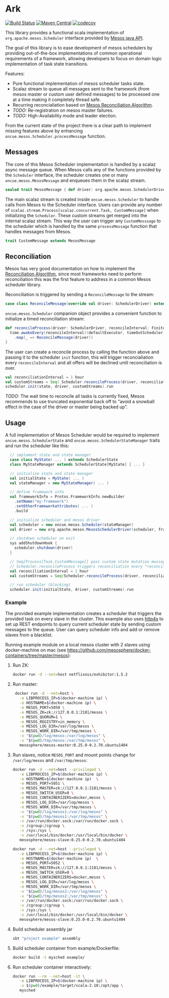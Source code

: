 # Ark

[![Build Status](https://travis-ci.org/Verizon/ark.svg?branch=master)](https://travis-ci.org/Verizon/ark)
[![Maven Central](https://maven-badges.herokuapp.com/maven-central/io.verizon.ark/core_2.10/badge.svg)](https://maven-badges.herokuapp.com/maven-central/io.verizon.ark/core_2.10)
[![codecov](https://codecov.io/gh/Verizon/ark/branch/master/graph/badge.svg)](https://codecov.io/gh/Verizon/ark)

This library provides a functional scala implementation of `org.apache.mesos.Scheduler` interface provided by [Mesos java API](http://mesos.apache.org/api/latest/java/).

The goal of this library is to ease development of mesos schedulers by providing out-of-the-box implementations of common operational requirements of a framework, allowing developers to focus on domain logic implementation of task state transitions.

Features:

   * Pure functional implementation of mesos scheduler tasks state.
   * Scalaz stream to queue all messages sent to the framework (from mesos master or custom user defined messages) to be processed one at a time making it completely thread safe.
   * Recurring reconcialiation based on [Mesos Reconciliation Algorithm](http://mesos.apache.org/documentation/latest/reconciliation/).
   * *TODO:* Re-registration on mesos master failures.
   * *TODO:* High-Availability mode and leader election.

From the current state of the project there is a clear path to implement missing features above by enhancing `oncue.mesos.Scheduler.processMessage` function.


## Messages

The core of this Mesos Scheduler implementation is handled by a scalaz async message queue. When Mesos calls any of the functions provided by the `Scheduler` interface, the scheduler creates one or many `oncue.mesos.MesosMessage` and enqueues them in the scalaz stream.

```scala
sealed trait MesosMessage { def driver: org.apache.mesos.SchedulerDriver }
```

The main scalaz stream is created inside `oncue.mesos.Scheduler` to handle calls from Mesos to the Scheduler interface. Users can provide any number of `scalaz.stream.Process[scalaz.concurrent.Task, CustomMessage]` when initializing the `Scheduler`. These custom streams get merged into the internal scalaz stream. This way the user can trigger any `CustomMesssage` to the scheduler which is handled by the same `processMessage` function that handles messages from Mesos.

```scala
trait CustomMessage extends MesosMessage
```

## Reconciliation

Mesos has very good documentation on how to implement the [Reconciliation Algorithm](http://mesos.apache.org/documentation/latest/reconciliation/), since most frameworks need to perform reconciliation this was the first feature to address in a common Mesos scheduler library.

Reconciliation is triggered by sending a `ReconcileMessage` to the stream:

```scala
case class ReconcileMessage(override val driver: SchedulerDriver) extends CustomMessage
```

`oncue.mesos.Scheduler` companion object provides a convenient function to initialize a timed reconciliation stream:

```scala
def reconcileProcess(driver: SchedulerDriver, reconcileInterval: FiniteDuration): Process[Task, ReconcileMessage] = {
  time.awakeEvery(reconcileInterval)(defaultExecutor, timeOutScheduler)
    .map(_ => ReconcileMessage(driver))
}
```

The user can create a reconcile process by calling the function above and passing it to the scheduler `init` function, this will trigger reconcialiation every `reconcileInterval` and all offers will be declined until reconciliation is over.

```scala
val reconciliationInterval = 1 hour
val customStreams = Seq( Scheduler.reconcileProcess(driver, reconciliationInterval) )
scheduler.init(state, driver, customStreams).run
```

*TODO:* The wait time to reconcile all tasks is currently fixed, Mesos recommends to use truncated exponential back off to "avoid a snowball effect in the case of the driver or master being backed up".


## Usage

A full implementation of Mesos Scheduler would be required to implement `oncue.mesos.SchedulerState` and `oncue.mesos.SchedulerStateManager` traits and run the scheduler like this:

```scala
  // implement state and state manager
  case class MyState( ... ) extends SchedulerState
  class MyStateManager extends SchedulerState[MyState] { ... }

  // initialize state and state manager
  val initialState = MyState( ... )
  val stateManager = new MyStateManager( ... )

  // define framework info
  val frameworkInfo = Protos.FrameworkInfo.newBuilder
    .setName("my-framework")
    .setOtherFrameworkattributes( ... )
    .build

  // initialize scheduler and mesos driver
  val scheduler = new oncue.mesos.Scheduler(stateManager)
  val driver = new org.apache.mesos.MesosSchedulerDriver(scheduler, frameworkInfo, mesosMaster)

  // shutdown scheduler on exit
  sys addShutdownHook {
    scheduler.shutdown(driver)
  }

  // Seq[Process[Task,CustomMessage]] pass custom state mutation messages
  // Scheduler.reconcileProcess triggers reconciliation every "reconciliationInterval"
  val reconciliationInterval = 1 hour
  val customStreams = Seq(Scheduler.reconcileProcess(driver, reconciliationInterval))

  // run scheduler (blocking)
  scheduler.init(initialState, driver, customStreams).run
```

### Example

The provided example implementation creates a scheduler that triggers the provided task on every slave in the cluster.
This example also uses [http4s](http://http4s.org/) to set up REST endpoints to query current scheduler state by
sending custom messages to the queue. User can query scheduler info and add or remove slaves from a blacklist.

Running example module on a local mesos cluster with 2 slaves using docker-machine on mac (see
https://github.com/mesosphere/docker-containers/tree/master/mesos):

1. Run ZK:
   
   ```bash
   docker run -d --net=host netflixoss/exhibitor:1.5.2
   ```
   
1. Run master:
   
   ```bash
    docker run -d --net=host \
      -e LIBPROCESS_IP=$(docker-machine ip) \
      -e HOSTNAME=$(docker-machine ip) \
      -e MESOS_PORT=5050 \
      -e MESOS_ZK=zk://127.0.0.1:2181/mesos \
      -e MESOS_QUORUM=1 \
      -e MESOS_REGISTRY=in_memory \
      -e MESOS_LOG_DIR=/var/log/mesos \
      -e MESOS_WORK_DIR=/var/tmp/mesos \
      -v "$(pwd)/log/mesos:/var/log/mesos" \
      -v "$(pwd)/tmp/mesos:/var/tmp/mesos" \
      mesosphere/mesos-master:0.25.0-0.2.70.ubuntu1404
   ```
   
1. Run slaves, notice `MESOS_PORT` and mount points change for `/var/log/mesos` and `/var/tmp/mesos`:
   
   ```bash
   docker run -d --net=host --privileged \
      -e LIBPROCESS_IP=$(docker-machine ip) \
      -e HOSTNAME=$(docker-machine ip)  \
      -e MESOS_PORT=5051 \
      -e MESOS_MASTER=zk://127.0.0.1:2181/mesos \
      -e MESOS_SWITCH_USER=0 \
      -e MESOS_CONTAINERIZERS=docker,mesos \
      -e MESOS_LOG_DIR=/var/log/mesos \
      -e MESOS_WORK_DIR=/var/tmp/mesos \
      -v "$(pwd)/log/mesos1:/var/log/mesos" \
      -v "$(pwd)/tmp/mesos1:/var/tmp/mesos" \
      -v /var/run/docker.sock:/var/run/docker.sock \
      -v /cgroup:/cgroup \
      -v /sys:/sys \
      -v /usr/local/bin/docker:/usr/local/bin/docker \
      mesosphere/mesos-slave:0.25.0-0.2.70.ubuntu1404

   docker run -d --net=host --privileged \
      -e LIBPROCESS_IP=$(docker-machine ip) \
      -e HOSTNAME=$(docker-machine ip)  \
      -e MESOS_PORT=5052 \
      -e MESOS_MASTER=zk://127.0.0.1:2181/mesos \
      -e MESOS_SWITCH_USER=0 \
      -e MESOS_CONTAINERIZERS=docker,mesos \
      -e MESOS_LOG_DIR=/var/log/mesos \
      -e MESOS_WORK_DIR=/var/tmp/mesos \
      -v "$(pwd)/log/mesos2:/var/log/mesos" \
      -v "$(pwd)/tmp/mesos2:/var/tmp/mesos" \
      -v /var/run/docker.sock:/var/run/docker.sock \
      -v /cgroup:/cgroup \
      -v /sys:/sys \
      -v /usr/local/bin/docker:/usr/local/bin/docker \
      mesosphere/mesos-slave:0.25.0-0.2.70.ubuntu1404
   ```
   
1. Build scheduler assembly jar

   ```bash
   sbt "project example" assembly
   ```
1. Build scheduler container from example/Dockerfile:
   
   ```bash
   docker build -t mysched example/
   ```
   
1. Run scheduler container interactively:
   
   ```bash
   docker run --rm --net=host -it \
      -e LIBPROCESS_IP=$(docker-machine ip) \
      -v $(pwd)/example/target/scala-2.10:/opt/app \
      mysched
   ```


